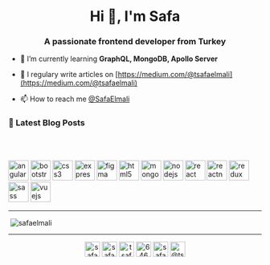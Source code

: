 <h1 align="center">Hi 👋, I'm Safa</h1>
<h3 align="center">A passionate frontend developer from Turkey</h3>

- 🌱 I’m currently learning **GraphQL, MongoDB, Apollo Server**

- 📝 I regulary write articles on [https://medium.com/@tsafaelmali](https://medium.com/@tsafaelmali)

- 📫 How to reach me <a href="https://twitter.com/safaelmali" target="blank">@SafaElmali</a>

### 📕 Latest Blog Posts
<!-- BLOG-POST-LIST:START -->
<!-- BLOG-POST-LIST:END -->

<br />
<br />

<p align="left"><img src="https://devicons.github.io/devicon/devicon.git/icons/angularjs/angularjs-original.svg" alt="angularjs" width="40" height="40"/> <img src="https://devicons.github.io/devicon/devicon.git/icons/bootstrap/bootstrap-plain.svg" alt="bootstrap" width="40" height="40"/> <img src="https://devicons.github.io/devicon/devicon.git/icons/css3/css3-original-wordmark.svg" alt="css3" width="40" height="40"/> <img src="https://devicons.github.io/devicon/devicon.git/icons/express/express-original-wordmark.svg" alt="express" width="40" height="40"/> <img src="https://www.vectorlogo.zone/logos/figma/figma-icon.svg" alt="figma" width="40" height="40"/> <img src="https://devicons.github.io/devicon/devicon.git/icons/html5/html5-original-wordmark.svg" alt="html5" width="40" height="40"/> <img src="https://devicons.github.io/devicon/devicon.git/icons/mongodb/mongodb-original-wordmark.svg" alt="mongodb" width="40" height="40"/> <img src="https://devicons.github.io/devicon/devicon.git/icons/nodejs/nodejs-original-wordmark.svg" alt="nodejs" width="40" height="40"/> <img src="https://devicons.github.io/devicon/devicon.git/icons/react/react-original-wordmark.svg" alt="react" width="40" height="40"/> <img src="https://reactnative.dev/img/header_logo.svg" alt="reactnative" width="40" height="40"/> <img src="https://devicons.github.io/devicon/devicon.git/icons/redux/redux-original.svg" alt="redux" width="40" height="40"/> <img src="https://devicons.github.io/devicon/devicon.git/icons/sass/sass-original.svg" alt="sass" width="40" height="40"/> <img src="https://devicons.github.io/devicon/devicon.git/icons/vuejs/vuejs-original-wordmark.svg" alt="vuejs" width="40" height="40"/></p>

---

<p>&nbsp;<img align="center" src="https://github-readme-stats.vercel.app/api?username=safaelmali&show_icons=true" alt="safaelmali" /></p>

---


<p align="center">
<a href="https://dev.to/safaelmali" target="blank"><img align="center" src="https://cdn.jsdelivr.net/npm/simple-icons@3.0.1/icons/dev-dot-to.svg" alt="safaelmali" height="30" width="30" /></a>
<a href="https://twitter.com/safaelmali" target="blank"><img align="center" src="https://cdn.jsdelivr.net/npm/simple-icons@3.0.1/icons/twitter.svg" alt="safaelmali" height="30" width="30" /></a>
<a href="https://linkedin.com/in/tsafaelmali" target="blank"><img align="center" src="https://cdn.jsdelivr.net/npm/simple-icons@3.0.1/icons/linkedin.svg" alt="tsafaelmali" height="30" width="30" /></a>
<a href="https://stackoverflow.com/users/6464963" target="blank"><img align="center" src="https://cdn.jsdelivr.net/npm/simple-icons@3.0.1/icons/stackoverflow.svg" alt="6464963" height="30" width="30" /></a>
<a href="https://instagram.com/safaelmali" target="blank"><img align="center" src="https://cdn.jsdelivr.net/npm/simple-icons@3.0.1/icons/instagram.svg" alt="safaelmali" height="30" width="30" /></a>
<a href="https://medium.com/@tsafaelmali" target="blank"><img align="center" src="https://cdn.jsdelivr.net/npm/simple-icons@3.0.1/icons/medium.svg" alt="@tsafaelmali" height="30" width="30" /></a>
</p>
